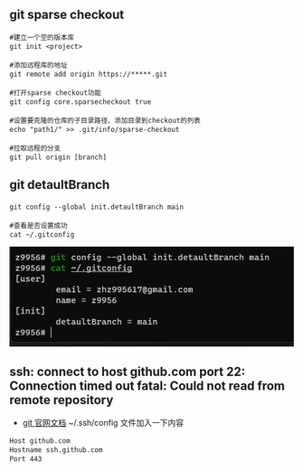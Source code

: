 ## git sparse checkout

```shell
#建立一个空的版本库
git init <project>

#添加远程库的地址
git remote add origin https://*****.git

#打开sparse checkout功能
git config core.sparsecheckout true

#设置要克隆的仓库的子目录路径、添加目录到checkout的列表
echo "path1/" >> .git/info/sparse-checkout

#拉取远程的分支
git pull origin [branch]
```

## git detaultBranch

```shell
git config --global init.detaultBranch main

#查看是否设置成功
cat ~/.gitconfig
```

![Terminal](/images/git-default-branch.png)

## ssh: connect to host github.com port 22: Connection timed out fatal: Could not read from remote repository

- [git 官网文档](https://docs.github.com/cn/authentication/troubleshooting-ssh/using-ssh-over-the-https-port)
  ~/.ssh/config 文件加入一下内容

```shell
Host github.com
Hostname ssh.github.com
Port 443

```
